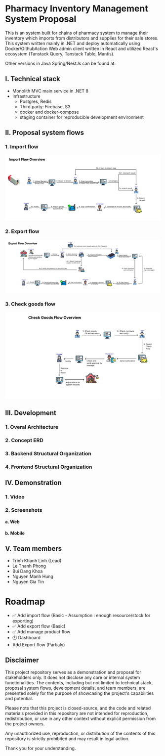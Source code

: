 # Pharmacy Inventory Management System Proposal
This is an system built for chains of pharmacy system to manage their inventory which imports from distributors and supplies for their sale stores.
This system written mainly in .NET and deploy automatically using Docker/GithubAction
Web admin client written in React and utilized React's ecosystem (Tanstack Query, Tanstack Table, Mantis).


Other versions in Java Spring/NestJs can be found at:

## I. Technical stack

- Monolith MVC main service in .NET 8
- Infrastructure
  - Postgres, Redis
  - Third party: Firebase, S3
  - docker and docker-compose
  - staging container for reproducible development environment
## II. Proposal system flows
### 1. Import flow 

![import_flow](docs/import-flow.svg)
### 2. Export flow
![export_flow](docs/export-flow.svg)
### 3. Check goods flow
![check-good](docs/check-good.svg)
## III. Development

### 1. Overal Architecture
### 2. Concept ERD
### 3. Backend Structural Organization
### 4. Frontend Structural Organization

## IV. Demonstration
### 1. Video

### 2. Screenshots
#### a. Web
#### b. Mobile

## V. Team members
- Trinh Khanh Linh (Lead)
- Le Thanh Phong
- Bui Dang Khoa
- Nguyen Manh Hung
- Nguyen Gia Tin
# Roadmap

- ✅ Add import flow (Basic - Assumption : enough resource/stock for exporting)
- ✅ Add export flow  (Basic)
- ✅ Add manage product flow
- 🕛 Dashboard
- Add Export flow (Partialy)
## Disclaimer
This project repository serves as a demonstration and proposal for stakeholders only. It does not disclose any core or internal system functionalities. The contents, including but not limited to technical stack, proposal system flows, development details, and team members, are presented solely for the purpose of showcasing the project's capabilities and potential.

Please note that this project is closed-source, and the code and related materials provided in this repository are not intended for reproduction, redistribution, or use in any other context without explicit permission from the project owners.

Any unauthorized use, reproduction, or distribution of the contents of this repository is strictly prohibited and may result in legal action.

Thank you for your understanding.

